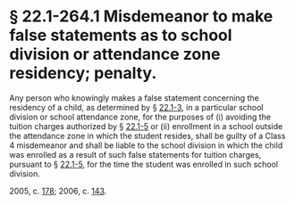 # § 22.1-264.1 Misdemeanor to make false statements as to school division or attendance zone residency; penalty.

<p>Any person who knowingly makes a false statement concerning the residency of a child, as determined by § <a href='http://law.lis.virginia.gov/vacode/22.1-3/'>22.1-3</a>, in a particular school division or school attendance zone, for the purposes of (i) avoiding the tuition charges authorized by § <a href='http://law.lis.virginia.gov/vacode/22.1-5/'>22.1-5</a> or (ii) enrollment in a school outside the attendance zone in which the student resides, shall be guilty of a Class 4 misdemeanor and shall be liable to the school division in which the child was enrolled as a result of such false statements for tuition charges, pursuant to § <a href='http://law.lis.virginia.gov/vacode/22.1-5/'>22.1-5</a>, for the time the student was enrolled in such school division.</p><p>2005, c. <a href='http://lis.virginia.gov/cgi-bin/legp604.exe?051+ful+CHAP0178'>178</a>; 2006, c. <a href='http://lis.virginia.gov/cgi-bin/legp604.exe?061+ful+CHAP0143'>143</a>.</p>